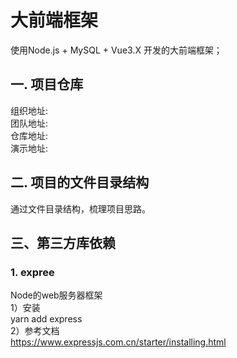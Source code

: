 # 大前端框架
  使用Node.js + MySQL + Vue3.X 开发的大前端框架；
## 一. 项目仓库<br>
组织地址: <br>
团队地址: <br>
仓库地址: <br>
演示地址: <br>
## 二. 项目的文件目录结构<br>
通过文件目录结构，梳理项目思路。
## 三、第三方库依赖
### 1. expree
Node的web服务器框架<br>
   1）安装<br>
    yarn add express
 <br>2）参考文档<br>
   https://www.expressjs.com.cn/starter/installing.html
   
      
